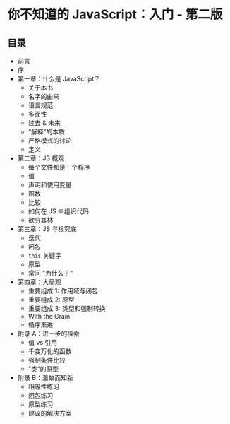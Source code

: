 # 你不知道的 JavaScript：入门 - 第二版

## 目录

-   前言
-   序
-   第一章：什么是 JavaScript？
    -   关于本书
    -   名字的由来
    -   语言规范
    -   多面性
    -   过去 & 未来
    -   “解释“的本质
    -   严格模式的讨论
    -   定义
-   第二章：JS 概观
    -   每个文件都是一个程序
    -   值
    -   声明和使用变量
    -   函数
    -   比较
    -   如何在 JS 中组织代码
    -   欲穷其林
-   第三章：JS 寻根究底
    -   迭代
    -   闭包
    -   `this` 关键字
    -   原型
    -   常问 ”为什么？“
-   第四章：大局观
    -   重要组成 1: 作用域与闭包
    -   重要组成 2: 原型
    -   重要组成 3: 类型和强制转换
    -   With the Grain
    -   循序渐进
-   附录 A：进一步的探索
    -   值 vs 引用
    -   千变万化的函数
    -   强制条件比较
    -   ”类“的原型
-   附录 B：温故而知新
    -   相等性练习
    -   闭包练习
    -   原型练习
    -   建议的解决方案
